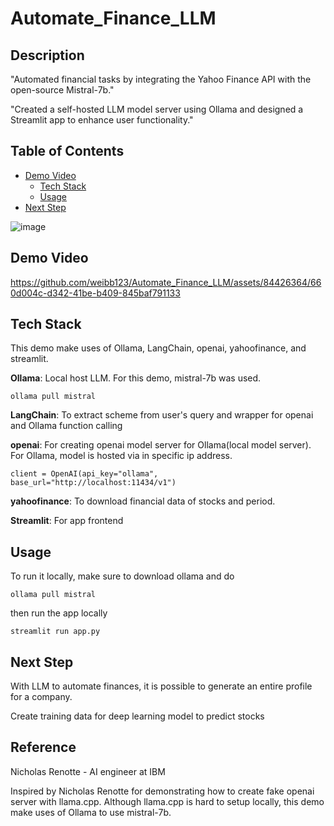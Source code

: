 # Automate_Finance_LLM

## Description

"Automated financial tasks by integrating the Yahoo Finance API with the open-source Mistral-7b."

"Created a self-hosted LLM model server using Ollama and designed a Streamlit app to enhance user functionality."

## Table of Contents
- [Demo Video](#Demo-Video)
  - [Tech Stack](#Tech-Stack)
  - [Usage](#usage)
- [Next Step](#Next-Step)

![image](https://github.com/weibb123/Automate_Finance_LLM/assets/84426364/8100d88b-7ace-4328-9ae4-f1739b02da65)

## Demo Video
https://github.com/weibb123/Automate_Finance_LLM/assets/84426364/660d004c-d342-41be-b409-845baf791133

## Tech Stack
This demo make uses of Ollama, LangChain, openai, yahoofinance, and streamlit.

**Ollama**: Local host LLM. For this demo, mistral-7b was used.
```
ollama pull mistral
```

**LangChain**: To extract scheme from user's query and wrapper for openai and Ollama function calling

**openai**: For creating openai model server for Ollama(local model server). For Ollama, model is hosted via in specific ip address.

```
client = OpenAI(api_key="ollama", base_url="http://localhost:11434/v1")
```

**yahoofinance**: To download financial data of stocks and period.

**Streamlit**: For app frontend

## Usage
To run it locally, make sure to download ollama and do

```
ollama pull mistral
```

then run the app locally

```
streamlit run app.py
```

## Next Step
With LLM to automate finances, it is possible to generate an entire profile for a company.

Create training data for deep learning model to predict stocks

## Reference 
Nicholas Renotte - AI engineer at IBM

Inspired by Nicholas Renotte for demonstrating how to create fake openai server with llama.cpp. Although llama.cpp is hard to setup locally, this demo make uses of Ollama to use mistral-7b.

